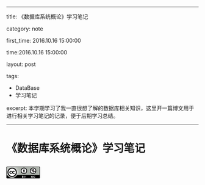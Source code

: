 
---


title: 《数据库系统概论》学习笔记

category: note

first_time: 2016.10.16 15:00:00

time:2016.10.16 15:00:00

layout: post

tags:

- DataBase
- 学习笔记

excerpt: 本学期学习了我一直很想了解的数据库相关知识，这里开一篇博文用于进行相关学习笔记的记录，便于后期学习总结。

---

# 《数据库系统概论》学习笔记 

## ![Alt text](../../img/cc.png "11 title") 